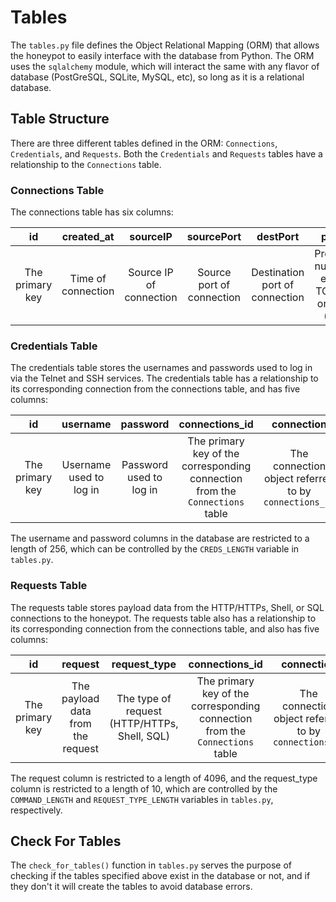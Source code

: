 # Tables
The `tables.py` file defines the Object Relational Mapping (ORM) that allows
the honeypot to easily interface with the database from Python. The ORM uses the `sqlalchemy` 
module, which will interact the same with any flavor of database (PostGreSQL, SQLite, MySQL, etc), 
so long as it is a relational database.

## Table Structure
There are three different tables defined in the ORM: `Connections`, `Credentials`, and `Requests`. 
Both the `Credentials` and `Requests` tables have a relationship to the `Connections` table.

### Connections Table
The connections table has six columns:

| id  | created_at | sourceIP | sourcePort | destPort | proto |
|:---:|:----------:|:--------:|:----------:|:--------:|:-----:|
| The primary key | Time of connection | Source IP of connection | Source port of connection | Destination port of connection | Protocol number, either TCP (6) or UDP (17) 

### Credentials Table
The credentials table stores the usernames and passwords used to log in via the Telnet and SSH services. The 
credentials table has a relationship to its corresponding connection from the connections table, and has five 
columns:

| id  | username | password | connections_id | connection |
|:---:|:----------:|:--------:|:----------:|:--------:|
| The primary key | Username used to log in | Password used to log in | The primary key of the corresponding connection from the `Connections` table | The connection object referred to by `connections_id` |

The username and password columns in the database are restricted to a length of 256, which can be controlled by the 
`CREDS_LENGTH` variable in `tables.py`.

### Requests Table
The requests table stores payload data from the HTTP/HTTPs, Shell, or SQL connections to the honeypot. The requests 
table also has a relationship to its corresponding connection from the connections table, and also has five columns:
  
| id  | request | request_type | connections_id | connection |
|:---:|:----------:|:--------:|:----------:|:--------:|
| The primary key | The payload data from the request | The type of request (HTTP/HTTPs, Shell, SQL) | The primary key of the corresponding connection from the `Connections` table | The connection object referred to by `connections_id` |

The request column is restricted to a length of 4096, and the request_type column is restricted to a length of 10,
which are controlled by the `COMMAND_LENGTH` and `REQUEST_TYPE_LENGTH` variables in `tables.py`, respectively.

## Check For Tables
The `check_for_tables()` function in `tables.py` serves the purpose of checking if the tables specified above
exist in the database or not, and if they don't it will create the tables to avoid database errors.
